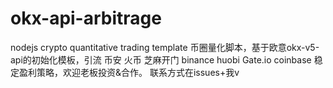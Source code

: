 # okx-api-arbitrage
nodejs crypto quantitative trading template 币圈量化脚本，基于欧意okx-v5-api的初始化模板，引流 币安 火币 芝麻开门 binance huobi Gate.io coinbase 
稳定盈利策略，欢迎老板投资&合作。 联系方式在issues+我v
